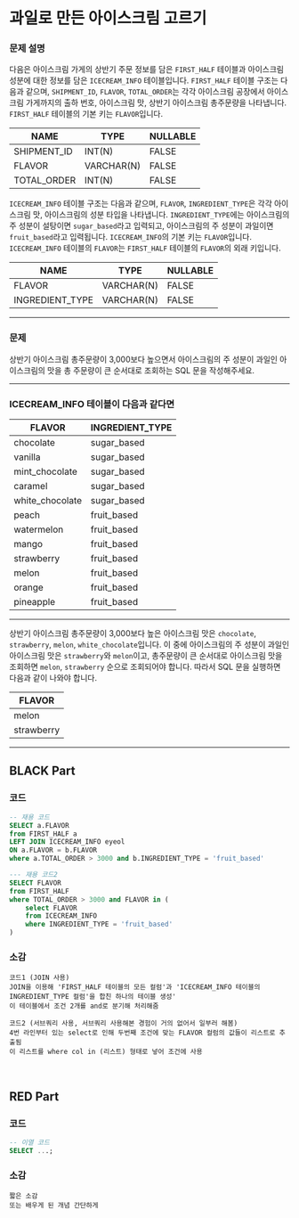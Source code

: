 # 과일로 만든 아이스크림 고르기

### 문제 설명
다음은 아이스크림 가게의 상반기 주문 정보를 담은 `FIRST_HALF` 테이블과 아이스크림 성분에 대한 정보를 담은 `ICECREAM_INFO` 테이블입니다. `FIRST_HALF` 테이블 구조는 다음과 같으며, `SHIPMENT_ID`, `FLAVOR`, `TOTAL_ORDER`는 각각 아이스크림 공장에서 아이스크림 가게까지의 출하 번호, 아이스크림 맛, 상반기 아이스크림 총주문량을 나타냅니다. `FIRST_HALF` 테이블의 기본 키는 `FLAVOR`입니다.

| NAME         | TYPE       | NULLABLE |
| ------------ | ---------- | -------- |
| SHIPMENT_ID  | INT(N)     | FALSE    |
| FLAVOR       | VARCHAR(N) | FALSE    |
| TOTAL_ORDER  | INT(N)     | FALSE    |

`ICECREAM_INFO` 테이블 구조는 다음과 같으며, `FLAVOR`, `INGREDIENT_TYPE`은 각각 아이스크림 맛, 아이스크림의 성분 타입을 나타냅니다. `INGREDIENT_TYPE`에는 아이스크림의 주 성분이 설탕이면 `sugar_based`라고 입력되고, 아이스크림의 주 성분이 과일이면 `fruit_based`라고 입력됩니다. `ICECREAM_INFO`의 기본 키는 `FLAVOR`입니다. `ICECREAM_INFO` 테이블의 `FLAVOR`는 `FIRST_HALF` 테이블의 `FLAVOR`의 외래 키입니다.

| NAME            | TYPE       | NULLABLE |
| --------------- | ---------- | -------- |
| FLAVOR          | VARCHAR(N) | FALSE    |
| INGREDIENT_TYPE | VARCHAR(N) | FALSE    |

---

### 문제
상반기 아이스크림 총주문량이 3,000보다 높으면서 아이스크림의 주 성분이 과일인 아이스크림의 맛을 총 주문량이 큰 순서대로 조회하는 SQL 문을 작성해주세요.

---

### ICECREAM_INFO 테이블이 다음과 같다면

| FLAVOR           | INGREDIENT_TYPE |
| ---------------- | --------------- |
| chocolate        | sugar_based     |
| vanilla          | sugar_based     |
| mint_chocolate   | sugar_based     |
| caramel          | sugar_based     |
| white_chocolate  | sugar_based     |
| peach            | fruit_based     |
| watermelon       | fruit_based     |
| mango            | fruit_based     |
| strawberry       | fruit_based     |
| melon            | fruit_based     |
| orange           | fruit_based     |
| pineapple        | fruit_based     |

---

상반기 아이스크림 총주문량이 3,000보다 높은 아이스크림 맛은 `chocolate`, `strawberry`, `melon`, `white_chocolate`입니다. 이 중에 아이스크림의 주 성분이 과일인 아이스크림 맛은 `strawberry`와 `melon`이고, 총주문량이 큰 순서대로 아이스크림 맛을 조회하면 `melon`, `strawberry` 순으로 조회되어야 합니다. 따라서 SQL 문을 실행하면 다음과 같이 나와야 합니다.

| FLAVOR    |
| --------- |
| melon     |
| strawberry|



---

## BLACK Part

### 코드
```sql
-- 재용 코드
SELECT a.FLAVOR
from FIRST_HALF a
LEFT JOIN ICECREAM_INFO eyeol
ON a.FLAVOR = b.FLAVOR
where a.TOTAL_ORDER > 3000 and b.INGREDIENT_TYPE = 'fruit_based'
```

``` sql
--- 재용 코드2
SELECT FLAVOR
from FIRST_HALF
where TOTAL_ORDER > 3000 and FLAVOR in (
    select FLAVOR
    from ICECREAM_INFO
    where INGREDIENT_TYPE = 'fruit_based'
)
```
### 소감
```plaintext
코드1 (JOIN 사용)
JOIN을 이용해 'FIRST_HALF 테이블의 모든 컬럼'과 'ICECREAM_INFO 테이블의 INGREDIENT_TYPE 컬럼'을 합친 하나의 테이블 생성'
이 테이블에서 조건 2개를 and로 분기해 처리해줌

코드2 (서브쿼리 사용, 서브쿼리 사용해본 경험이 거의 없어서 일부러 해봄)
4번 라인부터 있는 select로 인해 두번째 조건에 맞는 FLAVOR 컬럼의 값들이 리스트로 추출됨
이 리스트를 where col in (리스트) 형태로 넣어 조건에 사용
```

<br/>


## RED Part

### 코드
```sql
-- 이열 코드
SELECT ...;
```
### 소감
```plaintext
짧은 소감
또는 배우게 된 개념 간단하게
```